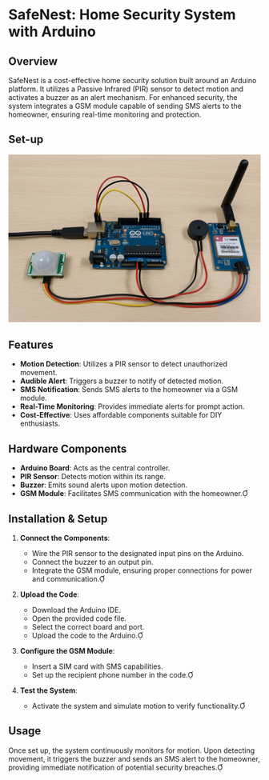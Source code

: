 # SafeNest: Home Security System with Arduino

## Overview

SafeNest is a cost-effective home security solution built around an Arduino platform. It utilizes a Passive Infrared (PIR) sensor to detect motion and activates a buzzer as an alert mechanism. For enhanced security, the system integrates a GSM module capable of sending SMS alerts to the homeowner, ensuring real-time monitoring and protection.

## Set-up

![Alt text](https://github.com/divyaprabha1805/SafeNest/blob/main/Image.png)

## Features

- **Motion Detection**: Utilizes a PIR sensor to detect unauthorized movement.
- **Audible Alert**: Triggers a buzzer to notify of detected motion.
- **SMS Notification**: Sends SMS alerts to the homeowner via a GSM module.
- **Real-Time Monitoring**: Provides immediate alerts for prompt action.
- **Cost-Effective**: Uses affordable components suitable for DIY enthusiasts.

## Hardware Components

- **Arduino Board**: Acts as the central controller.
- **PIR Sensor**: Detects motion within its range.
- **Buzzer**: Emits sound alerts upon motion detection.
- **GSM Module**: Facilitates SMS communication with the homeowner.

## Installation & Setup

1. **Connect the Components**:
   - Wire the PIR sensor to the designated input pins on the Arduino.
   - Connect the buzzer to an output pin.
   - Integrate the GSM module, ensuring proper connections for power and communication.

2. **Upload the Code**:
   - Download the Arduino IDE.
   - Open the provided code file.
   - Select the correct board and port.
   - Upload the code to the Arduino.

3. **Configure the GSM Module**:
   - Insert a SIM card with SMS capabilities.
   - Set up the recipient phone number in the code.

4. **Test the System**:
   - Activate the system and simulate motion to verify functionality.

## Usage

Once set up, the system continuously monitors for motion. Upon detecting movement, it triggers the buzzer and sends an SMS alert to the homeowner, providing immediate notification of potential security breaches.

